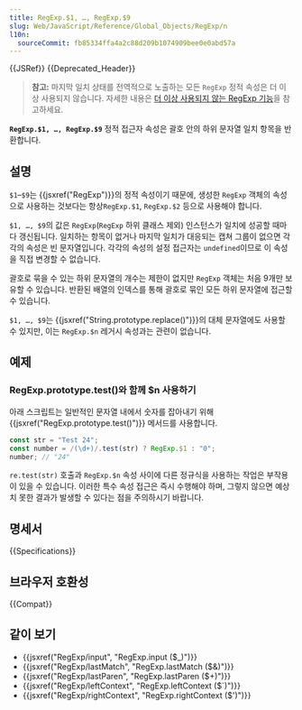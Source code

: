 ```yaml
---
title: RegExp.$1, …, RegExp.$9
slug: Web/JavaScript/Reference/Global_Objects/RegExp/n
l10n:
  sourceCommit: fb85334ffa4a2c88d209b1074909bee0e0abd57a
---
```


{{JSRef}} {{Deprecated_Header}}

> **참고:** 마지막 일치 상태를 전역적으로 노출하는 모든 `RegExp` 정적 속성은 더 이상 사용되지 않습니다. 자세한 내용은 [더 이상 사용되지 않는 RegExp 기능](/ko/docs/Web/JavaScript/Reference/Deprecated_and_obsolete_features#regexp)을 참고하세요.

**`RegExp.$1, …, RegExp.$9`** 정적 접근자 속성은 괄호 안의 하위 문자열 일치 항목을 반환합니다.

## 설명

`$1`–`$9`는 {{jsxref("RegExp")}}의 정적 속성이기 때문에, 생성한 `RegExp` 객체의 속성으로 사용하는 것보다는 항상`RegExp.$1`, `RegExp.$2` 등으로 사용해야 합니다.

`$1, …, $9`의 값은 `RegExp`(`RegExp` 하위 클래스 제외) 인스턴스가 일치에 성공할 때마다 갱신됩니다. 일치하는 항목이 없거나 마지막 일치가 대응되는 캡쳐 그룹이 없으면 각각의 속성은 빈 문자열입니다. 각각의 속성의 설정 접근자는 `undefined`이므로 이 속성을 직접 변경할 수 없습니다.

괄호로 묶을 수 있는 하위 문자열의 개수는 제한이 없지만 `RegExp` 객체는 처음 9개만 보유할 수 있습니다. 반환된 배열의 인덱스를 통해 괄호로 묶인 모든 하위 문자열에 접근할 수 있습니다.

`$1, …, $9`는 {{jsxref("String.prototype.replace()")}}의 대체 문자열에도 사용할 수 있지만, 이는 `RegExp.$n` 레거시 속성과는 관련이 없습니다.

## 예제

### RegExp.prototype.test()와 함께 $n 사용하기

아래 스크립트는 일반적인 문자열 내에서 숫자를 잡아내기 위해 {{jsxref("RegExp.prototype.test()")}} 메서드를 사용합니다.

```js
const str = "Test 24";
const number = /(\d+)/.test(str) ? RegExp.$1 : "0";
number; // "24"
```

`re.test(str)` 호출과 `RegExp.$n` 속성 사이에 다른 정규식을 사용하는 작업은 부작용이 있을 수 있습니다. 이러한 특수 속성 접근은 즉시 수행해야 하며, 그렇지 않으면 예상치 못한 결과가 발생할 수 있다는 점을 주의하시기 바랍니다.

## 명세서

{{Specifications}}

## 브라우저 호환성

{{Compat}}

## 같이 보기

- {{jsxref("RegExp/input", "RegExp.input ($_)")}}
- {{jsxref("RegExp/lastMatch", "RegExp.lastMatch ($&amp;)")}}
- {{jsxref("RegExp/lastParen", "RegExp.lastParen ($+)")}}
- {{jsxref("RegExp/leftContext", "RegExp.leftContext ($`)")}}
- {{jsxref("RegExp/rightContext", "RegExp.rightContext ($')")}}

